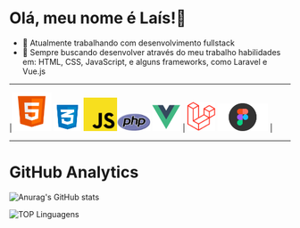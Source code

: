 Olá, meu nome é Laís!👋
=============================

- 🔭 Atualmente trabalhando com desenvolvimento fullstack 
- 🌱 Sempre buscando desenvolver através do meu trabalho habilidades em: HTML, CSS, JavaScript, e alguns frameworks, como Laravel e Vue.js 

 ____________________________________________



|<img src="images/html_5-512.png" width="70">  <img src="images/logo-css-3-768.png" width="50">  <img src="images/js-img.png" width="60"><img src="images/php-img.png" width="60"> <img src="images/vuejs-img.png" width="50"> | <img src="images/laravel-img.png" width="50"> <img src="images/figma-img.png" width="90"> | 

_______________________________________


# GitHub Analytics
![Anurag's GitHub stats](https://github-readme-stats.vercel.app/api?username=LaisGalvao&show_icons=true&theme=synthwave)

![TOP Linguagens](https://github-readme-stats.vercel.app/api/top-langs/?username=LaisGalvao&layout=compact&theme=synthwave)  
